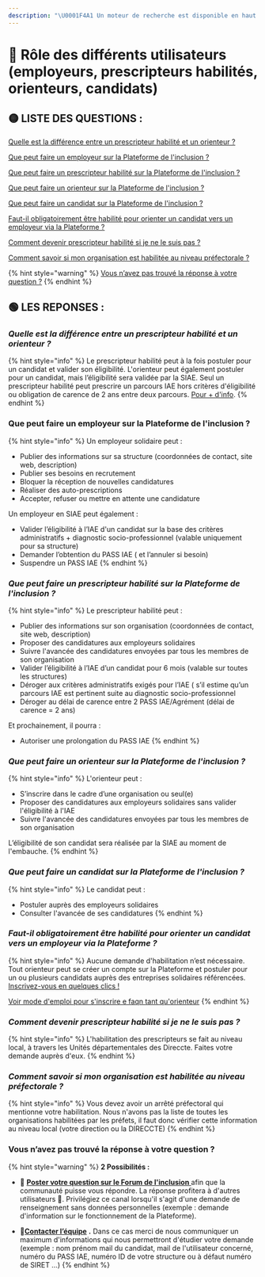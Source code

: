```yaml
---
description: "\U0001F4A1 Un moteur de recherche est disponible en haut à droite ↗↗↗"
---
```


# 👥 Rôle des différents utilisateurs \(employeurs, prescripteurs habilités, orienteurs, candidats\)

## 🟡 LISTE DES QUESTIONS  :

[Quelle est la différence entre un prescripteur habilité et un orienteur ? ](role-des-differents-utilisateurs.md#quelle-est-la-difference-entre-un-prescripteur-habilite-et-un-orienteur)

[Que peut faire un employeur sur la Plateforme de l'inclusion ?](role-des-differents-utilisateurs.md#que-peut-faire-un-employeur-sur-la-plateforme-de-linclusion)

[Que peut faire un prescripteur habilité sur la Plateforme de l'inclusion ?](role-des-differents-utilisateurs.md#que-peut-faire-un-prescripteur-habilite-sur-la-plateforme-de-linclusion)

[Que peut faire un orienteur sur la Plateforme de l'inclusion ?](role-des-differents-utilisateurs.md#que-peut-faire-un-orienteur-sur-la-plateforme-de-linclusion)

[Que peut faire un candidat sur la Plateforme de l'inclusion ?](role-des-differents-utilisateurs.md#que-peut-faire-un-candidat-sur-la-plateforme-de-linclusion)

[Faut-il obligatoirement être habilité pour orienter un candidat vers un employeur via la Plateforme ?](role-des-differents-utilisateurs.md#faut-il-obligatoirement-etre-habilite-pour-orienter-un-candidat-vers-un-employeur-via-la-plateforme)

[Comment devenir prescripteur habilité si je ne le suis pas ?](role-des-differents-utilisateurs.md#comment-devenir-prescripteur-habilite-si-je-ne-le-suis-pas)

[Comment savoir si mon organisation est habilitée au niveau préfectorale ?](role-des-differents-utilisateurs.md#comment-savoir-si-mon-organisation-est-habilitee-au-niveau-prefectorale)

{% hint style="warning" %}
[Vous n’avez pas trouvé la réponse à votre question ?](role-des-differents-utilisateurs.md#vous-navez-pas-trouve-la-reponse-a-votre-question)
{% endhint %}

## 🟢 LES REPONSES : 

### _Quelle est la différence entre un prescripteur habilité et un orienteur ?_ 

{% hint style="info" %}
Le prescripteur habilité peut à la fois postuler pour un candidat et valider son éligibilité. L'orienteur peut également postuler pour un candidat, mais l’éligibilité sera validée par la SIAE. Seul un prescripteur habilité peut prescrire un parcours IAE hors critères d'éligibilité ou obligation de carence de 2 ans entre deux parcours. [Pour + d'info](../pourquoi-une-plateforme-de-linclusion/qui-sont-les-differents-prescripteurs/).
{% endhint %}

### Que peut faire un employeur sur la Plateforme de l'inclusion ?

{% hint style="info" %}
Un employeur solidaire peut : 

* Publier des informations sur sa structure \(coordonnées de contact, site web, description\)
* Publier ses besoins en recrutement
* Bloquer la réception de nouvelles candidatures
* Réaliser des auto-prescriptions
* Accepter, refuser ou mettre en attente une candidature

Un employeur en SIAE peut également : 

* Valider l’éligibilité à l’IAE d'un candidat sur la base des critères administratifs + diagnostic socio-professionnel \(valable uniquement pour sa structure\)
* Demander l’obtention du PASS IAE \( et l’annuler si besoin\)
* Suspendre un PASS IAE 
{% endhint %}

### _**Que peut faire un prescripteur habilité sur la Plateforme de l'inclusion ?**_

{% hint style="info" %}
Le prescripteur habilité peut :

* Publier des informations sur son organisation \(coordonnées de contact, site web, description\)
* Proposer des candidatures aux employeurs solidaires
* Suivre l'avancée des candidatures envoyées par tous les membres de son organisation
* Valider l’éligibilité à l’IAE d’un candidat pour 6 mois \(valable sur toutes les structures\)
* Déroger aux critères administratifs exigés pour l’IAE \( s’il estime qu’un parcours IAE est pertinent suite au diagnostic socio-professionnel
* Déroger au délai de carence entre 2 PASS IAE/Agrément \(délai de carence = 2 ans\)

Et prochainement, il pourra : 

* Autoriser une prolongation du PASS IAE
{% endhint %}

### _Que peut faire un orienteur sur la Plateforme de l'inclusion ?_

{% hint style="info" %}
L'orienteur peut :

* S’inscrire dans le cadre d’une organisation ou seul\(e\)
* Proposer des candidatures aux employeurs solidaires sans valider l'éligibilité  à l'IAE
* Suivre l'avancée des candidatures envoyées par tous les membres de son organisation

L’éligibilité de son candidat sera réalisée par la SIAE au moment de l'embauche.
{% endhint %}

### _Que peut faire un candidat sur la Plateforme de l'inclusion ?_

{% hint style="info" %}
Le candidat peut :

* Postuler auprès des employeurs solidaires
* Consulter l'avancée de ses candidatures
{% endhint %}

### _**Faut-il obligatoirement être habilité pour orienter un candidat vers un employeur via la Plateforme ?**_

{% hint style="info" %}
Aucune demande d'habilitation n’est nécessaire. Tout orienteur peut se créer un compte sur la Plateforme et postuler pour un ou plusieurs candidats auprès des entreprises solidaires référencées. [Inscrivez-vous en quelques clics !](https://inclusion.beta.gouv.fr/signup/prescriber/choose_kind)

[Voir mode d'emploi pour s'inscrire e faqn tant qu'orienteur](../mon-mode-demploi-prescripteur/inscription-prescripteur.md#inscription-pour-un-orienteur)
{% endhint %}

### _Comment devenir prescripteur habilité si je ne le suis pas ?_

{% hint style="info" %}
L'habilitation des prescripteurs se fait au niveau local, à travers les Unités départementales des Direccte. Faites votre demande auprès d'eux.
{% endhint %}

### _Comment savoir si mon organisation est habilitée au niveau préfectorale ?_

{% hint style="info" %}
Vous devez avoir un arrêté préfectoral qui mentionne votre habilitation. Nous n'avons pas la liste de toutes les organisations habilitées par les préfets,  il faut donc vérifier cette information au niveau local \(votre direction ou la DIRECCTE\)
{% endhint %}

### Vous n’avez pas trouvé la réponse à votre question ?

{% hint style="warning" %}
**2 Possibilités :**

* 💬 [**Poster votre question sur le Forum de l'inclusion** ](https://forum.inclusion.beta.gouv.fr/)afin que la communauté puisse vous répondre. La réponse profitera à d'autres utilisateurs 🤝. Privilégiez ce canal lorsqu'il s'agit d'une demande de renseignement sans données personnelles \(exemple : demande d'information sur le fonctionnement de la Plateforme\).



* 📝[**Contacter l’équipe**](mailto:assistance@inclusion.beta.gouv.fr) **.** Dans ce cas merci de nous communiquer un maximum d'informations qui nous permettront d'étudier votre demande \(exemple : nom prénom mail du candidat, mail de l'utilisateur concerné, numéro du PASS IAE, numéro ID de votre structure ou à défaut numéro de SIRET …\)
{% endhint %}

